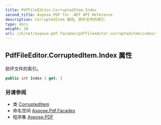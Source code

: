 ```yaml
---
title: PdfFileEditor.CorruptedItem.Index
second_title: Aspose.PDF for .NET API Reference
description: CorruptedItem 属性。损坏文件的索引
type: docs
weight: 20
url: /zh/net/aspose.pdf.facades/pdffileeditor.corrupteditem/index/
---
```

## PdfFileEditor.CorruptedItem.Index 属性

损坏文件的索引。

```csharp
public int Index { get; }
```

### 另请参阅

* 类 [CorruptedItem](../)
* 命名空间 [Aspose.Pdf.Facades](../../../aspose.pdf.facades/)
* 程序集 [Aspose.PDF](../../../)